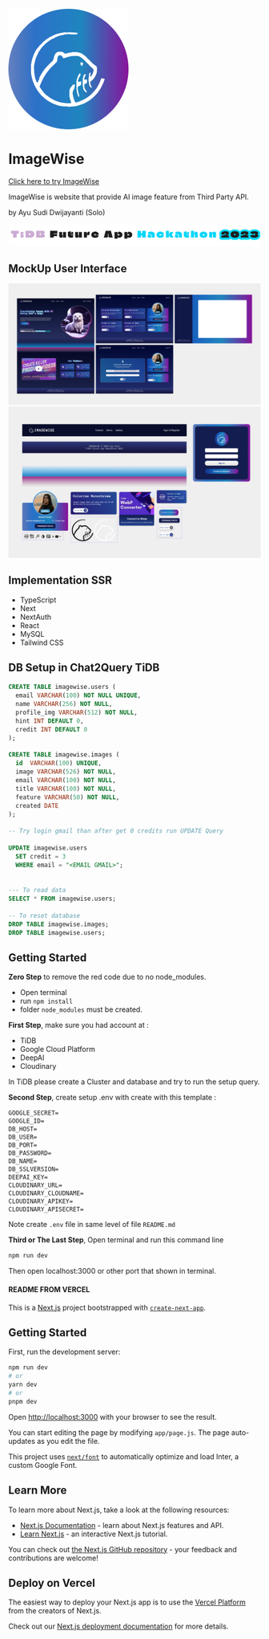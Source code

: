 ![logo](./docs/asset/logo.png)

# ImageWise

[Click here to try ImageWise](https://imagewise-ayusudi.vercel.app)

ImageWise is website that provide AI image feature from Third Party API.

by Ayu Sudi Dwijayanti (Solo)

![hackthon](./docs/asset/hackthon.png)

## MockUp User Interface
![ui](./docs/asset/UIUX.png)
![designsystem](./docs/asset/designsystem.png)


## Implementation SSR
- TypeScript 
- Next
- NextAuth
- React
- MySQL
- Tailwind CSS

## DB Setup in Chat2Query TiDB 
```sql 
CREATE TABLE imagewise.users (
  email VARCHAR(100) NOT NULL UNIQUE,
  name VARCHAR(256) NOT NULL,
  profile_img VARCHAR(512) NOT NULL,
  hint INT DEFAULT 0,
  credit INT DEFAULT 0
);

CREATE TABLE imagewise.images (
  id  VARCHAR(100) UNIQUE,
  image VARCHAR(526) NOT NULL,
  email VARCHAR(100) NOT NULL,
  title VARCHAR(100) NOT NULL,
  feature VARCHAR(50) NOT NULL,
  created DATE
);

-- Try login gmail than after get 0 credits run UPDATE Query 

UPDATE imagewise.users 
  SET credit = 3
  WHERE email = "<EMAIL GMAIL>";


--- To read data 
SELECT * FROM imagewise.users;

-- To reset database 
DROP TABLE imagewise.images;
DROP TABLE imagewise.users;
```


## Getting Started
**Zero Step** to remove the red code due to no node_modules. 
- Open terminal 
- run `npm install`
- folder `node_modules` must be created.

**First Step**, make sure you had account at :
- TiDB 
- Google Cloud Platform 
- DeepAI
- Cloudinary

In TiDB please create a Cluster and database and try to run the setup query.

**Second Step**, create setup .env with create with this template :

```env
GOOGLE_SECRET=
GOOGLE_ID=
DB_HOST=
DB_USER=
DB_PORT=
DB_PASSWORD=
DB_NAME=
DB_SSLVERSION=
DEEPAI_KEY=
CLOUDINARY_URL=
CLOUDINARY_CLOUDNAME=
CLOUDINARY_APIKEY=
CLOUDINARY_APISECRET=
```
Note create `.env` file in same level of file `README.md`


**Third or The Last Step**, Open terminal and run this command line

```bash
npm run dev
```

Then open localhost:3000 or other port that shown in terminal. 


#### README FROM VERCEL

This is a [Next.js](https://nextjs.org/) project bootstrapped with [`create-next-app`](https://github.com/vercel/next.js/tree/canary/packages/create-next-app).

## Getting Started

First, run the development server:

```bash
npm run dev
# or
yarn dev
# or
pnpm dev
```

Open [http://localhost:3000](http://localhost:3000) with your browser to see the result.

You can start editing the page by modifying `app/page.js`. The page auto-updates as you edit the file.

This project uses [`next/font`](https://nextjs.org/docs/basic-features/font-optimization) to automatically optimize and load Inter, a custom Google Font.

## Learn More

To learn more about Next.js, take a look at the following resources:

- [Next.js Documentation](https://nextjs.org/docs) - learn about Next.js features and API.
- [Learn Next.js](https://nextjs.org/learn) - an interactive Next.js tutorial.

You can check out [the Next.js GitHub repository](https://github.com/vercel/next.js/) - your feedback and contributions are welcome!

## Deploy on Vercel

The easiest way to deploy your Next.js app is to use the [Vercel Platform](https://vercel.com/new?utm_medium=default-template&filter=next.js&utm_source=create-next-app&utm_campaign=create-next-app-readme) from the creators of Next.js.

Check out our [Next.js deployment documentation](https://nextjs.org/docs/deployment) for more details.
